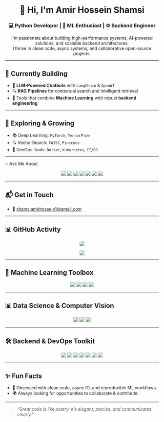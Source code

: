 
<h1 align="center">👋 Hi, I'm Amir Hossein Shamsi</h1>
<h3 align="center">💻 Python Developer | 🧠 ML Enthusiast | ⚙️ Backend Engineer</h3>

<p align="center">
  I'm passionate about building high-performance systems, AI-powered solutions, and scalable backend architectures.<br />
  I thrive in clean code, async systems, and collaborative open-source projects.
</p>

---

## 🚧 Currently Building

- 🤖 **LLM-Powered Chatbots** with `LangChain` & `OpenAI`
- 🔍 **RAG Pipelines** for contextual search and intelligent retrieval
- 🔧 Tools that combine **Machine Learning** with robust **backend engineering**

---

## 🌱 Exploring & Growing

- 📚 Deep Learning: `PyTorch`, `TensorFlow`
- 🔍 Vector Search: `FAISS`, `Pinecone`
- 🐳 DevOps Tools: `Docker`, `Kubernetes`, `CI/CD`

---

💡 Ask Me About
<p align="center"> <img src="https://img.shields.io/badge/FastAPI-%23009688?style=for-the-badge&logo=fastapi&logoColor=white" /> <img src="https://img.shields.io/badge/Flask-%23000000?style=for-the-badge&logo=flask&logoColor=white" /> <img src="https://img.shields.io/badge/AsyncIO-%2300BFFF?style=for-the-badge&logo=python&logoColor=white" /> <img src="https://img.shields.io/badge/RAG_Pipelines-%237E57C2?style=for-the-badge&logo=langchain&logoColor=white" /> <img src="https://img.shields.io/badge/Prompt_Engineering-%23F9A825?style=for-the-badge&logo=openai&logoColor=black" /> <img src="https://img.shields.io/badge/PostgreSQL-%23316192?style=for-the-badge&logo=postgresql&logoColor=white" /> <img src="https://img.shields.io/badge/Redis-%23DC382D?style=for-the-badge&logo=redis&logoColor=white" /> </p>

---

## 📬 Get in Touch

* 📧 [shamsiamirhossein1@gmail.com](mailto:shamsiamirhossein1@gmail.com)


---

## 📊 GitHub Activity

<p align="center">
  <img src="https://github-readme-stats.vercel.app/api?username=Amir-Hossein-shamsi&show_icons=true&theme=tokyonight&hide_border=true" />
</p>

<p align="center">
  <img src="https://github-readme-stats.vercel.app/api/top-langs/?username=Amir-Hossein-shamsi&layout=compact&theme=tokyonight&hide_border=true" />
</p>

---

## 🧠 Machine Learning Toolbox

<p align="center">
  <img src="https://img.shields.io/badge/Python-3776AB?style=flat-square&logo=python&logoColor=white" />
  <img src="https://img.shields.io/badge/PyTorch-EE4C2C?style=flat-square&logo=pytorch&logoColor=white" />
  <img src="https://img.shields.io/badge/TensorFlow-FF6F00?style=flat-square&logo=tensorflow&logoColor=white" />
  <img src="https://img.shields.io/badge/Scikit--Learn-F7931E?style=flat-square&logo=scikit-learn&logoColor=white" />
</p>

---

## 📊 Data Science & Computer Vision

<p align="center">
  <img src="https://img.shields.io/badge/Pandas-150458?style=flat-square&logo=pandas&logoColor=white" />
  <img src="https://img.shields.io/badge/NumPy-013243?style=flat-square&logo=numpy&logoColor=white" />
  <img src="https://img.shields.io/badge/OpenCV-5C3EE8?style=flat-square&logo=opencv&logoColor=white" />
</p>

---

## 🛠️ Backend & DevOps Toolkit

<p align="center">
  <img src="https://img.shields.io/badge/FastAPI-009688?style=flat-square&logo=fastapi&logoColor=white" />
  <img src="https://img.shields.io/badge/Django-092E20?style=flat-square&logo=django&logoColor=white" />
  <img src="https://img.shields.io/badge/Docker-2496ED?style=flat-square&logo=docker&logoColor=white" />
  <img src="https://img.shields.io/badge/Kubernetes-326CE5?style=flat-square&logo=kubernetes&logoColor=white" />
  <img src="https://img.shields.io/badge/PostgreSQL-316192?style=flat-square&logo=postgresql&logoColor=white" />
  <img src="https://img.shields.io/badge/Redis-DC382D?style=flat-square&logo=redis&logoColor=white" />
  <img src="https://img.shields.io/badge/Elasticsearch-005571?style=flat-square&logo=elasticsearch&logoColor=white" />

</p>

---

## ✨ Fun Facts
* 🔁 Obsessed with clean code, async IO, and reproducible ML workflows.
* 🌍 Always looking for opportunities to collaborate & contribute.

---

> *“Great code is like poetry: it’s elegant, precise, and communicates clearly.”*

